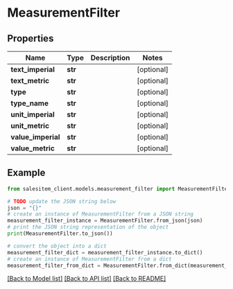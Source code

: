 # MeasurementFilter


## Properties

Name | Type | Description | Notes
------------ | ------------- | ------------- | -------------
**text_imperial** | **str** |  | [optional] 
**text_metric** | **str** |  | [optional] 
**type** | **str** |  | [optional] 
**type_name** | **str** |  | [optional] 
**unit_imperial** | **str** |  | [optional] 
**unit_metric** | **str** |  | [optional] 
**value_imperial** | **str** |  | [optional] 
**value_metric** | **str** |  | [optional] 

## Example

```python
from salesitem_client.models.measurement_filter import MeasurementFilter

# TODO update the JSON string below
json = "{}"
# create an instance of MeasurementFilter from a JSON string
measurement_filter_instance = MeasurementFilter.from_json(json)
# print the JSON string representation of the object
print(MeasurementFilter.to_json())

# convert the object into a dict
measurement_filter_dict = measurement_filter_instance.to_dict()
# create an instance of MeasurementFilter from a dict
measurement_filter_from_dict = MeasurementFilter.from_dict(measurement_filter_dict)
```
[[Back to Model list]](../README.md#documentation-for-models) [[Back to API list]](../README.md#documentation-for-api-endpoints) [[Back to README]](../README.md)


